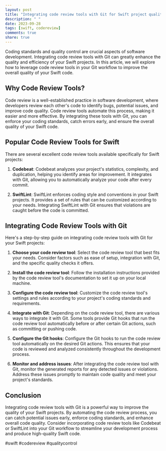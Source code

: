 ```yaml
---
layout: post
title: "Integrating code review tools with Git for Swift project quality control"
description: " "
date: 2023-09-28
tags: [swift, codereview]
comments: true
share: true
---
```


Coding standards and quality control are crucial aspects of software development. Integrating code review tools with Git can greatly enhance the quality and efficiency of your Swift projects. In this article, we will explore how to leverage code review tools in your Git workflow to improve the overall quality of your Swift code.

## Why Code Review Tools?

Code review is a well-established practice in software development, where developers review each other's code to identify bugs, potential issues, and improve code quality. Code review tools automate this process, making it easier and more effective. By integrating these tools with Git, you can enforce your coding standards, catch errors early, and ensure the overall quality of your Swift code.

## Popular Code Review Tools for Swift

There are several excellent code review tools available specifically for Swift projects:

1. **Codebeat**: Codebeat analyzes your project's statistics, complexity, and duplication, helping you identify areas for improvement. It integrates with Git, allowing you to automatically analyze your code after every commit.

2. **SwiftLint**: SwiftLint enforces coding style and conventions in your Swift projects. It provides a set of rules that can be customized according to your needs. Integrating SwiftLint with Git ensures that violations are caught before the code is committed.

## Integrating Code Review Tools with Git

Here's a step-by-step guide on integrating code review tools with Git for your Swift projects:

1. **Choose your code review tool**: Select the code review tool that best fits your needs. Consider factors such as ease of setup, integration with Git, and the specific quality checks it offers.

2. **Install the code review tool**: Follow the installation instructions provided by the code review tool's documentation to set it up on your local machine.

3. **Configure the code review tool**: Customize the code review tool's settings and rules according to your project's coding standards and requirements.

4. **Integrate with Git**: Depending on the code review tool, there are various ways to integrate it with Git. Some tools provide Git hooks that run the code review tool automatically before or after certain Git actions, such as committing or pushing code.

5. **Configure the Git hooks**: Configure the Git hooks to run the code review tool automatically on the desired Git actions. This ensures that your code is reviewed and analyzed consistently throughout the development process.

6. **Monitor and address issues**: After integrating the code review tool with Git, monitor the generated reports for any detected issues or violations. Address these issues promptly to maintain code quality and meet your project's standards.

## Conclusion

Integrating code review tools with Git is a powerful way to improve the quality of your Swift projects. By automating the code review process, you can catch potential issues early, enforce coding standards, and enhance overall code quality. Consider incorporating code review tools like Codebeat or SwiftLint into your Git workflow to streamline your development process and produce high-quality Swift code.

#swift #codereview #qualitycontrol